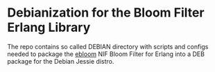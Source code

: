 # Debianization for the Bloom Filter Erlang Library

The repo contains so called DEBIAN directory with
scripts and configs needed to package the
[ebloom](https://github.com/basho/ebloom) NIF Bloom
Filter for Erlang into a DEB package for the Debian
Jessie distro.
